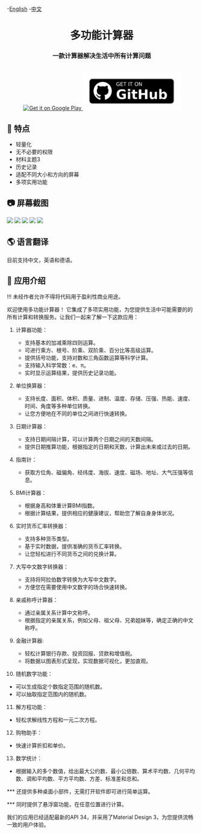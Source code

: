 -[English](README.md)
-[中文](README_zh.md)

<div align="center">

# 多功能计算器

### 一款计算器解决生活中所有计算问题

<br>

<a href="https://play.google.com/store/apps/details?id=com.yangdai.calc">
      <img alt="Get it on Google Play" src="https://play.google.com/intl/en_us/badges/static/images/badges/en_badge_web_generic.png" height="100">
</a>

<a href="https://github.com/YangDai2003/Multi-Calculator-Android/releases">
      <img alt="Get it on GitHub" src="https://raw.githubusercontent.com/deckerst/common/main/assets/get-it-on-github.png" height="100">
</a>

<br>

<div align="left"/>

## 📖 特点

* 轻量化
* 无不必要的权限
* 材料主题3
* 历史记录
* 适配不同大小和方向的屏幕
* 多项实用功能

## 📷 屏幕截图
<img src="https://github.com/YangDai-Github/Multi-Calculator-Android/assets/107718193/03930fe4-adcd-4978-96e7-abb5f62075d5" width="15%"/>
<img src="https://github.com/YangDai-Github/Multi-Calculator-Android/assets/107718193/5c509d38-8041-41a7-85cf-1cfd574095d8" width="15%"/>
<img src="https://github.com/YangDai-Github/Multi-Calculator-Android/assets/107718193/d104ca7e-a305-442a-985a-582ec0d1a21c" width="15%"/>
<img src="https://github.com/YangDai-Github/Multi-Calculator-Android/assets/107718193/2b4b8322-59d3-4127-855f-34fecd56686f" width="15%"/>
<img src="https://github.com/YangDai-Github/Multi-Calculator-Android/assets/107718193/93e51a9f-ea9c-4f90-97e6-3e49201068b1" width="15%"/>

## 🌎 语言翻译

目前支持中文，英语和德语。

## 📃 应用介绍

!!! 未经作者允许不得将代码用于盈利性商业用途。

欢迎使用多功能计算器！
它集成了多项实用功能，为您提供生活中可能需要的的所有计算和转换服务。让我们一起来了解一下这款应用：

1. 计算器功能：
    - 支持基本的加减乘除四则运算。
    - 可进行乘方、根号、阶乘、双阶乘、百分比等高级运算。
    - 提供括号功能，支持对数和三角函数运算等科学计算。
    - 支持输入科学常数：e、π。
    - 实时显示运算结果，提供历史记录功能。

2. 单位换算器：
    - 支持长度、面积、体积、质量、进制、温度、存储、压强、热能、速度、时间、角度等多种单位转换。
    - 让您方便地在不同的单位之间进行快速转换。

3. 日期计算器：
    - 支持日期间隔计算，可以计算两个日期之间的天数间隔。
    - 提供日期推算功能，根据指定的日期和天数，计算出未来或过去的日期。

4. 指南针：
    - 获取方位角、磁偏角、经纬度、海拔、速度、磁场、地址、大气压强等信息。

5. BMI计算器：
    - 根据身高和体重计算BMI指数。
    - 根据计算结果，提供相应的健康建议，帮助您了解自身身体状况。

6. 实时货币汇率转换器：
    - 支持多种货币类型。
    - 基于实时数据，提供准确的货币汇率转换。
    - 让您轻松进行不同货币之间的兑换计算。

7. 大写中文数字转换器：
    - 支持将阿拉伯数字转换为大写中文数字。
    - 方便您在需要使用中文数字的场合快速转换。

8. 亲戚称呼计算器：
    - 通过亲属关系计算中文称呼。
    - 根据指定的亲属关系，例如父母、祖父母、兄弟姐妹等，确定正确的中文称呼。

9. 金融计算器:
    - 轻松计算银行存款、投资回报、贷款和增值税。
    - 将数据以图表形式呈现，实现数据可视化，更加直观。

10. 随机数字功能：
- 可以生成指定个数指定范围的随机数。
- 可以抽取指定范围内的随机数。

11. 解方程功能：
- 轻松求解线性方程和一元二次方程。

12. 购物助手：
-   快速计算折扣和单价。

13. 数学统计：
- 根据输入的多个数值，给出最大公约数、最小公倍数、算术平均数、几何平均数、调和平均数、平方平均数、方差、标准差和总和。

*** 还提供多种桌面小部件，无需打开软件即可进行简单运算。

*** 同时提供了悬浮窗功能，在任意位置进行计算。

我们的应用已经适配最新的API 34，并采用了Material Design 3，为您提供流畅一致的用户体验。
